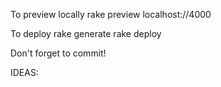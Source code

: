 To preview locally
  rake preview
  localhost://4000

To deploy
  rake generate
  rake deploy

Don't forget to commit!

IDEAS: